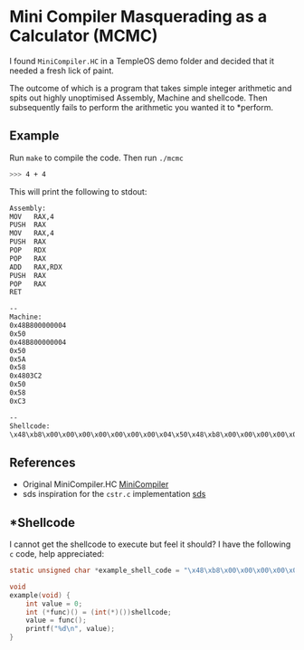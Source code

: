 # Mini Compiler Masquerading as a Calculator (MCMC)

I found `MiniCompiler.HC` in a TempleOS demo folder and decided that it needed a fresh lick of paint.

The outcome of which is a program that takes simple integer arithmetic and spits out highly unoptimised Assembly, Machine and shellcode. Then subsequently fails to perform the arithmetic you wanted it to *perform.

## Example
Run `make` to compile the code. Then run `./mcmc`

```sh
>>> 4 + 4
```

This will print the following to stdout:

```bash
Assembly:
MOV   RAX,4
PUSH  RAX
MOV   RAX,4
PUSH  RAX
POP   RDX
POP   RAX
ADD   RAX,RDX
PUSH  RAX
POP   RAX
RET

--
Machine:
0x48B800000004
0x50
0x48B800000004
0x50
0x5A
0x58
0x4803C2
0x50
0x58
0xC3

--
Shellcode:
\x48\xb8\x00\x00\x00\x00\x00\x00\x00\x04\x50\x48\xb8\x00\x00\x00\x00\x00\x00\x00\x04\x50\x5a\x58\x48\x03\xc2\x50\x58\xc3
```

## References
- Original MiniCompiler.HC [MiniCompiler](https://github.com/cia-foundation/TempleOS/blob/archive/Demo/Lectures/MiniCompiler.HC)
- sds inspiration for the `cstr.c` implementation [sds](https://github.com/antirez/sds)

## *Shellcode
I cannot get the shellcode to execute but feel it should? I have the following `c` code, help appreciated:
```c
static unsigned char *example_shell_code = "\x48\xb8\x00\x00\x00\x00\x00\x00\x00\x04\x50\x48\xb8\x00\x00\x00\x00\x00\x00\x00\x04\x50\x5a\x58\x48\x03\xc2\x50\x58\xc3";

void
example(void) {
    int value = 0;
    int (*func)() = (int(*)())shellcode;
    value = func();
    printf("%d\n", value);
}
```

